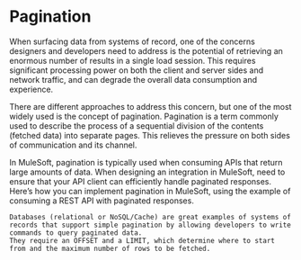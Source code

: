 # Pagination


When surfacing data from systems of record, one of the concerns designers and developers need to address is the potential of retrieving an enormous number of results in a single load session. This requires significant processing power on both the client and server sides and network traffic, and can degrade the overall data consumption and experience.

There are different approaches to address this concern, but one of the most widely used is the concept of pagination. 
Pagination is a term commonly used to describe the process of a sequential division of the contents (fetched data) into separate pages. 
This relieves the pressure on both sides of communication and its channel.

In MuleSoft, pagination is typically used when consuming APIs that return large amounts of data. 
When designing an integration in MuleSoft, need to ensure that your API client can efficiently handle paginated responses.
Here’s how you can implement pagination in MuleSoft, using the example of consuming a REST API with paginated responses.

    Databases (relational or NoSQL/Cache) are great examples of systems of records that support simple pagination by allowing developers to write commands to query paginated data.
    They require an OFFSET and a LIMIT, which determine where to start from and the maximum number of rows to be fetched.
